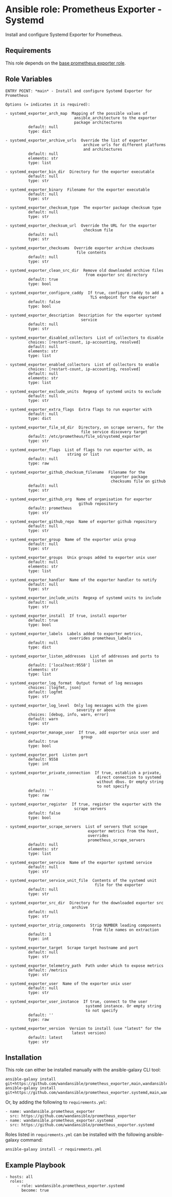 Ansible role: Prometheus Exporter - Systemd
===========================================

Install and configure Systemd Exporter for Prometheus.

Requirements
------------

This role depends on the [base prometheus exporter role](https://github.com/wandansible/prometheus_exporter).

Role Variables
--------------

```
ENTRY POINT: *main* - Install and configure Systemd Exporter for Prometheus

Options (= indicates it is required):

- systemd_exporter_arch_map  Mapping of the possible values of
                              ansible_architecture to the exporter
                              package architectures
          default: null
          type: dict

- systemd_exporter_archive_urls  Override the list of exporter
                                  archive urls for different platforms
                                  and architectures
          default: null
          elements: str
          type: list

- systemd_exporter_bin_dir  Directory for the exporter executable
          default: null
          type: str

- systemd_exporter_binary  Filename for the exporter executable
          default: null
          type: str

- systemd_exporter_checksum_type  The exporter package checksum type
          default: null
          type: str

- systemd_exporter_checksum_url  Override the URL for the exporter
                                  checksum file
          default: null
          type: str

- systemd_exporter_checksums  Override exporter archive checksums
                               file contents
          default: null
          type: str

- systemd_exporter_clean_src_dir  Remove old downloaded archive files
                                   from exporter src directory
          default: true
          type: bool

- systemd_exporter_configure_caddy  If true, configure caddy to add a
                                     TLS endpoint for the exporter
          default: false
          type: bool

- systemd_exporter_description  Description for the exporter systemd
                                 service
          default: null
          type: str

- systemd_exporter_disabled_collectors  List of collectors to disable
          choices: [restart-count, ip-accounting, resolved]
          default: null
          elements: str
          type: list

- systemd_exporter_enabled_collectors  List of collectors to enable
          choices: [restart-count, ip-accounting, resolved]
          default: null
          elements: str
          type: list

- systemd_exporter_exclude_units  Regexp of systemd units to exclude
          default: null
          type: str

- systemd_exporter_extra_flags  Extra flags to run exporter with
          default: null
          type: dict

- systemd_exporter_file_sd_dir  Directory, on scrape servers, for the
                                 file service discovery target
          default: /etc/prometheus/file_sd/systemd_exporter
          type: str

- systemd_exporter_flags  List of flags to run exporter with, as
                           string or list
          default: null
          type: raw

- systemd_exporter_github_checksum_filename  Filename for the
                                              exporter package
                                              checksums file on github
          default: null
          type: str

- systemd_exporter_github_org  Name of organisation for exporter
                                github repository
          default: prometheus
          type: str

- systemd_exporter_github_repo  Name of exporter github repository
          default: null
          type: str

- systemd_exporter_group  Name of the exporter unix group
          default: null
          type: str

- systemd_exporter_groups  Unix groups added to exporter unix user
          default: null
          elements: str
          type: list

- systemd_exporter_handler  Name of the exporter handler to notify
          default: null
          type: str

- systemd_exporter_include_units  Regexp of systemd units to include
          default: null
          type: str

- systemd_exporter_install  If true, install exporter
          default: true
          type: bool

- systemd_exporter_labels  Labels added to exporter metrics,
                            overrides prometheus_labels
          default: null
          type: dict

- systemd_exporter_listen_addresses  List of addresses and ports to
                                      listen on
          default: ['localhost:9558']
          elements: str
          type: list

- systemd_exporter_log_format  Output format of log messages
          choices: [logfmt, json]
          default: logfmt
          type: str

- systemd_exporter_log_level  Only log messages with the given
                               severity or above
          choices: [debug, info, warn, error]
          default: warn
          type: str

- systemd_exporter_manage_user  If true, add exporter unix user and
                                 group
          default: true
          type: bool

- systemd_exporter_port  Listen port
          default: 9558
          type: int

- systemd_exporter_private_connection  If true, establish a private,
                                        direct connection to systemd
                                        without dbus. Or empty string
                                        to not specify
          default: ''
          type: raw

- systemd_exporter_register  If true, register the exporter with the
                              scrape servers
          default: false
          type: bool

- systemd_exporter_scrape_servers  List of servers that scrape
                                    exporter metrics from the host,
                                    overrides
                                    prometheus_scrape_servers
          default: null
          elements: str
          type: list

- systemd_exporter_service  Name of the exporter systemd service
          default: null
          type: str

- systemd_exporter_service_unit_file  Contents of the systemd unit
                                       file for the exporter
          default: null
          type: str

- systemd_exporter_src_dir  Directory for the downloaded exporter src
                             archive
          default: null
          type: str

- systemd_exporter_strip_components  Strip NUMBER leading components
                                      from file names on extraction
          default: 1
          type: int

- systemd_exporter_target  Scrape target hostname and port
          default: null
          type: str

- systemd_exporter_telemetry_path  Path under which to expose metrics
          default: /metrics
          type: str

- systemd_exporter_user  Name of the exporter unix user
          default: null
          type: str

- systemd_exporter_user_instance  If true, connect to the user
                                   systemd instance. Or empty string
                                   to not specify
          default: ''
          type: raw

- systemd_exporter_version  Version to install (use "latest" for the
                             latest version)
          default: latest
          type: str
```

Installation
------------

This role can either be installed manually with the ansible-galaxy CLI tool:

    ansible-galaxy install git+https://github.com/wandansible/prometheus_exporter,main,wandansible.prometheus_exporter
    ansible-galaxy install git+https://github.com/wandansible/prometheus_exporter.systemd,main,wandansible.prometheus_exporter.systemd
     
Or, by adding the following to `requirements.yml`:

    - name: wandansible.prometheus_exporter
      src: https://github.com/wandansible/prometheus_exporter
    - name: wandansible.prometheus_exporter.systemd
      src: https://github.com/wandansible/prometheus_exporter.systemd

Roles listed in `requirements.yml` can be installed with the following ansible-galaxy command:

    ansible-galaxy install -r requirements.yml

Example Playbook
----------------

    - hosts: all
      roles:
         - role: wandansible.prometheus_exporter.systemd
           become: true
